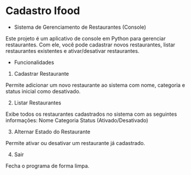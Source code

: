 # Cadastro Ifood

- Sistema de Gerenciamento de Restaurantes (Console)

Este projeto é um aplicativo de console em Python para gerenciar restaurantes.
Com ele, você pode cadastrar novos restaurantes, listar restaurantes existentes e ativar/desativar restaurantes.

- Funcionalidades

1. Cadastrar Restaurante

Permite adicionar um novo restaurante ao sistema com nome, categoria e status inicial como desativado.

2. Listar Restaurantes

Exibe todos os restaurantes cadastrados no sistema com as seguintes informações:
Nome
Categoria
Status (Ativado/Desativado)

3. Alternar Estado do Restaurante

Permite ativar ou desativar um restaurante já cadastrado.

4. Sair

Fecha o programa de forma limpa.
